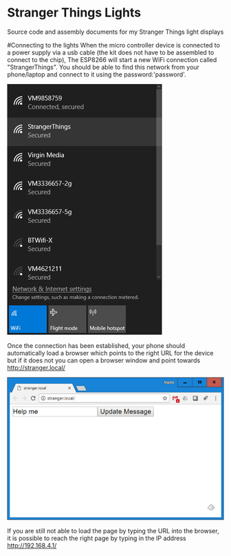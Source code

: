 # Stranger Things Lights
Source code and assembly documents for my Stranger Things light displays

#Connecting to the lights
When the micro controller device is connected to a power supply via a usb cable (the kit does not have to be assembled to connect to the chip),
The ESP8266 will start a new WiFi connection called "StrangerThings". You should be able to find this network from your phone/laptop and connect to it using the password:'password'.

![alt text](https://github.com/msraynsford/StrangerThings/blob/master/WifiNetworks.png "Wifi List")

Once the connection has been established, your phone should automatically load a browser which points to the right URL for the device but if it does not you can open a browser window and point towards http://stranger.local/

![alt text](https://github.com/msraynsford/StrangerThings/blob/master/StrangerThingsBrowser.png "Browser Image")

If you are still not able to load the page by typing the URL into the browser, it is possible to reach the right page by typing in the IP address http://192.168.4.1/
